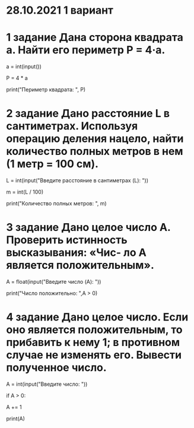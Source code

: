 # 28.10.2021 1 вариант

# 1 задание Дана сторона квадрата a. Найти его периметр P = 4·a.

a = int(input())

P = 4 * a

print("Периметр квадрата: ", P)

# 2 задание Дано расстояние L в сантиметрах. Используя операцию деления нацело, найти количество полных метров в нем (1 метр = 100 см).

L = int(input("Введите расстояние в сантиметрах (L): "))

m = int(L / 100)

print("Количество полных метров: ", m)

# 3 задание Дано целое число A. Проверить истинность высказывания: «Чис- ло A является положительным».

A = float(input("Введите число (A): "))

print("Число положительно: ",A > 0)

# 4 задание Дано целое число. Если оно является положительным, то прибавить к нему 1; в противном случае не изменять его. Вывести полученное число.

A = int(input("Введите число: "))

if A > 0:

 A += 1
 
 print(A)
